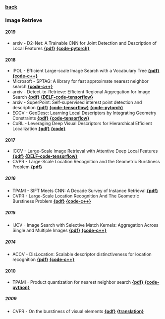 ### [back](README.md)

### Image Retrieve
#### 2019
- arxiv - D2-Net: A Trainable CNN for Joint Detection and Description of Local Features [**{pdf}**](https://arxiv.org/abs/1905.03561v1) [**{code-pytorch}**](https://github.com/mihaidusmanu/d2-net)

#### 2018
- IPOL - Efficient Large-scale Image Search with a Vocabulary Tree  [**{pdf}**](http://www.ipol.im/pub/art/2018/199/article.pdf)  [**{code-c++}**](https://github.com/fragofer/voctree)
- Microsoft - SPTAG: A library for fast approximate nearest neighbor search [**{code-c++}**](https://github.com/microsoft/SPTAG)
- arxiv - Detect-to-Retrieve: Efficient Regional Aggregation for Image Search [**{pdf}**](https://arxiv.org/abs/1812.01584) [**{DELF-code-tensorflow}**](https://github.com/tensorflow/models/tree/master/research/delf)
- arxiv - SuperPoint: Self-supervised interest point detection and description [**{pdf}**](https://arxiv.org/pdf/1712.07629.pdf) [**{code-tensorflow}**](https://github.com/rpautrat/SuperPoint) [**{code-pytorch}**](https://github.com/MagicLeapResearch/SuperPointPretrainedNetwork)
- ECCV - GeoDesc: Learning Local Descriptors by Integrating Geometry Constraints [**{pdf}**](https://arxiv.org/abs/1807.06294) [**{code-tensorflow}**](https://github.com/lzx551402/geodesc)
- CoRL - Leveraging Deep Visual Descriptors for Hierarchical Efficient Localization [**{pdf}**](http://proceedings.mlr.press/v87/sarlin18a/sarlin18a.pdf) [**{code}**](https://github.com/ethz-asl/hierarchical_loc)

#### 2017
- ICCV - Large-Scale Image Retrieval with Attentive Deep Local Features [**{pdf}**](http://openaccess.thecvf.com/content_ICCV_2017/papers/Noh_Large-Scale_Image_Retrieval_ICCV_2017_paper.pdf) [**{DELF-code-tensorflow}**](https://github.com/tensorflow/models/tree/master/research/delf)
- CVPR - Large-Scale Location Recognition and the Geometric Burstiness Problem [**{pdf}**](http://openaccess.thecvf.com/content_cvpr_2016/papers/Sattler_Large-Scale_Location_Recognition_CVPR_2016_paper.pdf)

##### 2016
- TPAMI - SIFT Meets CNN: A Decade Survey of Instance Retrieval [**{pdf}**](https://arxiv.org/pdf/1608.01807.pdf)
- CVPR - Large-Scale Location Recognition And The Geometric Burstiness Problem [**{pdf}**](http://openaccess.thecvf.com/content_cvpr_2016/papers/Sattler_Large-Scale_Location_Recognition_CVPR_2016_paper.pdf) [**{code-c++}**](https://github.com/tsattler/geometric_burstiness)

##### 2015
- IJCV - Image Search with Selective Match Kernels: Aggregation Across Single and Multiple Images [**{pdf}**](https://hal.inria.fr/hal-01131898/document) [**{code-c++}**](https://github.com/tsattler/geometric_burstiness)

##### 2014
- ACCV - DisLocation: Scalable descriptor distinctiveness for location recognition [**{pdf}**](https://www.robots.ox.ac.uk/~vgg/publications/2014/arandjelovic14a/arandjelovic14a.pdf) [**{code-c++}**](https://github.com/tsattler/geometric_burstiness)

#### 2010
- TPAMI - Product quantization for nearest neighbor search [**{pdf}**](https://lear.inrialpes.fr/pubs/2011/JDS11/jegou_searching_with_quantization.pdf) [**{code-python}**](https://github.com/matsui528/nanopq)

##### 2009
- CVPR - On the burstiness of visual elements [**{pdf}**](https://hal.inria.fr/inria-00394211v2/document) [**{translation}**](https://blog.csdn.net/liu2012huan/article/details/53301945)
